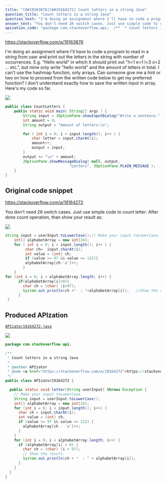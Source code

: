 ```yaml
---
title: "[Q#19163876][A#19164272] Count letters in a string Java"
question_title: "Count letters in a string Java"
question_text: "I'm doing an assignment where I'll have to code a program to read in a string from user and print out the letters in the string with number of occurrences. E.g. \"Hello world\" in which it should print out \"h=1 e=1 l=3 o=2 ... etc.\", but mine only write \"hello world\" and the amount of letters in total. I can't use the hashmap function, only arrays. Can someone give me a hint or two on how to proceed from the written code below to get my preferred function? I don't understand exactly how to save the written input in array. Here's my code so far."
answer_text: "You don't need 26 switch cases. Just use simple code to count letter: After done count operation, than show your result as:"
apization_code: "package com.stackoverflow.api;  /**  * Count letters in a string Java  *  * @author APIzator  * @see <a href=\"https://stackoverflow.com/a/19164272\">https://stackoverflow.com/a/19164272</a>  */ public class APIzator19164272 {    public static void letter(String userInput) throws Exception {     // Make your input toLowerCase.     String input = userInput.toLowerCase();     int[] alphabetArray = new int[26];     for (int i = 0; i < input.length(); i++) {       char ch = input.charAt(i);       int value = (int) ch;       if (value >= 97 && value <= 122) {         alphabetArray[ch - 'a']++;       }     }     for (int i = 0; i < alphabetArray.length; i++) {       if (alphabetArray[i] > 0) {         char ch = (char) (i + 97);         // Show the result.         System.out.println(ch + \"  : \" + alphabetArray[i]);       }     }   } }"
---
```


https://stackoverflow.com/q/19163876

I&#x27;m doing an assignment where I&#x27;ll have to code a program to read in a string from user and print out the letters in the string with number of occurrences. E.g. &quot;Hello world&quot; in which it should print out &quot;h=1 e=1 l=3 o=2 ... etc.&quot;, but mine only write &quot;hello world&quot; and the amount of letters in total. I can&#x27;t use the hashmap function, only arrays. Can someone give me a hint or two on how to proceed from the written code below to get my preferred function? I don&#x27;t understand exactly how to save the written input in array.
Here&#x27;s my code so far.


<div class="code-logo"><img src="/stackoverflow.png" /></div>

```java
public class CountLetters {
    public static void main( String[] args ) {
        String input = JOptionPane.showInputDialog("Write a sentence." );
        int amount = 0;
        String output = "Amount of letters:\n";

        for ( int i = 0; i < input.length(); i++ ) {
            char letter = input.charAt(i);
            amount++;
            output = input;
        }
        output += "\n" + amount;
        JOptionPane.showMessageDialog( null, output,
                             "Letters", JOptionPane.PLAIN_MESSAGE ); 
    }
}
```


## Original code snippet

https://stackoverflow.com/a/19164272

You don&#x27;t need 26 switch cases. Just use simple code to count letter:
After done count operation, than show your result as:

<div class="code-logo"><img src="/stackoverflow.png" /></div>

```java
String input = userInput.toLowerCase();// Make your input toLowerCase.
    int[] alphabetArray = new int[26];
    for ( int i = 0; i < input.length(); i++ ) {
         char ch=  input.charAt(i);
         int value = (int) ch;
         if (value >= 97 && value <= 122){
         alphabetArray[ch-'a']++;
        }
    }
for (int i = 0; i < alphabetArray.length; i++) {
      if(alphabetArray[i]>0){
        char ch = (char) (i+97);
        System.out.println(ch +"  : "+alphabetArray[i]);   //Show the result.
      }         
 }
```

## Produced APIzation

[`APIzator19164272.java`](https://github.com/pasqualesalza/apization/raw/main/data/search/APIzator19164272.java)

<div class="code-logo"><img src="/apizator.png" /></div>

```java
package com.stackoverflow.api;

/**
 * Count letters in a string Java
 *
 * @author APIzator
 * @see <a href="https://stackoverflow.com/a/19164272">https://stackoverflow.com/a/19164272</a>
 */
public class APIzator19164272 {

  public static void letter(String userInput) throws Exception {
    // Make your input toLowerCase.
    String input = userInput.toLowerCase();
    int[] alphabetArray = new int[26];
    for (int i = 0; i < input.length(); i++) {
      char ch = input.charAt(i);
      int value = (int) ch;
      if (value >= 97 && value <= 122) {
        alphabetArray[ch - 'a']++;
      }
    }
    for (int i = 0; i < alphabetArray.length; i++) {
      if (alphabetArray[i] > 0) {
        char ch = (char) (i + 97);
        // Show the result.
        System.out.println(ch + "  : " + alphabetArray[i]);
      }
    }
  }
}

```